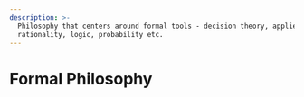 ```yaml
---
description: >-
  Philosophy that centers around formal tools - decision theory, applied
  rationality, logic, probability etc.
---
```


# Formal Philosophy

